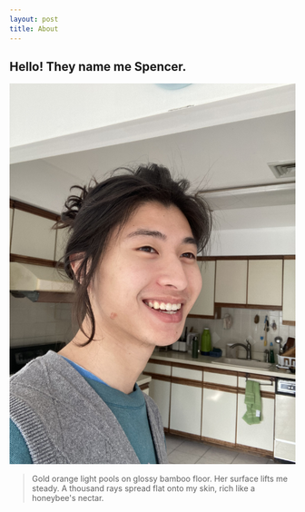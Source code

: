 ```yaml
---
layout: post
title: About
---
```


## Hello! They name me Spencer. 

![a picture of me](assets\images\spencer.jpeg)

> Gold orange light pools on glossy bamboo floor. Her surface lifts me steady. A thousand rays spread flat onto my skin, rich like a honeybee's nectar.  

